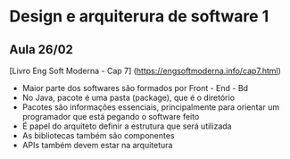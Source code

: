# Design e arquiterura de software 1

## Aula 26/02

[Livro Eng Soft Moderna - Cap 7] (https://engsoftmoderna.info/cap7.html)

- Maior parte dos softwares são formados por Front - End - Bd
- No Java, pacote é uma pasta (package), que é o diretório
- Pacotes são informações essenciais, principalmente para orientar um programador que está pegando o software feito
- É papel do arquiteto definir a estrutura que será utilizada
- As bibliotecas também são componentes
- APIs também devem estar na arquitetura